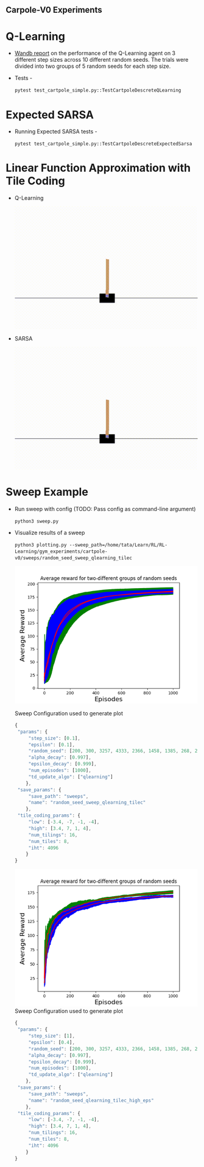 ## Carpole-V0 Experiments

# Q-Learning

* [Wandb report](https://wandb.ai/tataganesh/RL-Learning-gym_experiments_cartpole-v0/reports/Analysis-of-Average-Reward-across-different-runs--VmlldzozNjgzODI) on the performance of the Q-Learning agent on 3 different step sizes across 10 different random seeds. The trials were divided into two groups of 5 random seeds for each step size. 

* Tests - 

   `pytest test_cartpole_simple.py::TestCartpoleDescreteQLearning` 



# Expected SARSA

* Running Expected SARSA tests - 

   `pytest test_cartpole_simple.py::TestCartpoleDescreteExpectedSarsa`



# Linear Function Approximation with Tile Coding

* Q-Learning

    ![Q-Learning test gif](recordings/cartpole_qlearning.gif)

* SARSA

    ![SARSA test gif](recordings/cartpole_sarsa.gif)




# Sweep Example

* Run sweep with config (TODO: Pass config as command-line argument)

   ` python3 sweep.py `
* Visualize results of a sweep

   ` python3 plotting.py --sweep_path=/home/tata/Learn/RL/RL-Learning/gym_experiments/cartpole-v0/sweeps/random_seed_sweep_qlearning_tilec `

   ![Q Learning optimal hyperparams](plots/qlearning_tilec_linearFA.png)

   Sweep Configuration used to generate plot
   ```javascript
   {
	"params": {
		"step_size": [0.1],
		"epsilon": [0.1],
		"random_seed": [200, 300, 3257, 4333, 2366, 1458, 1385, 268, 2705, 1263, 26],
		"alpha_decay": [0.997],
		"epsilon_decay": [0.999],
		"num_episodes": [1000],
		"td_update_algo": ["qlearning"]
	   },
	"save_params": {
		"save_path": "sweeps",
		"name": "random_seed_sweep_qlearning_tilec"
	   },
	"tile_coding_params": {
		"low": [-3.4, -7, -1, -4],
		"high": [3.4, 7, 1, 4],
		"num_tilings": 16,
		"num_tiles": 8,
		"iht": 4096
	   }
   }
   ```

   ![Q Learning more Exploration](plots/qlearning_tilec_linearFA_morexp.png)
   Sweep Configuration used to generate plot
   ```javascript
   {
	"params": {
		"step_size": [1],
		"epsilon": [0.4],
		"random_seed": [200, 300, 3257, 4333, 2366, 1458, 1385, 268, 2705, 1263, 26],
		"alpha_decay": [0.997],
		"epsilon_decay": [0.999],
		"num_episodes": [1000],
		"td_update_algo": ["qlearning"]
	   },
	"save_params": {
		"save_path": "sweeps",
		"name": "random_seed_qlearning_tilec_high_eps"
	   },
	"tile_coding_params": {
		"low": [-3.4, -7, -1, -4],
		"high": [3.4, 7, 1, 4],
		"num_tilings": 16,
		"num_tiles": 8,
		"iht": 4096
	   }
   }
   ```
